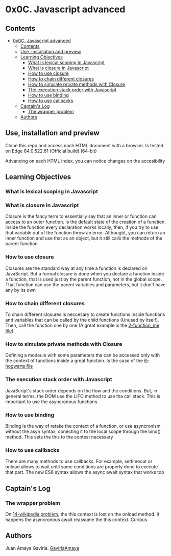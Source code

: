 # 0x0C. Javascript advanced

## Contents

- [0x0C. Javascript advanced](#0x0c-javascript-advanced)
  - [Contents](#contents)
  - [Use, installation and preview](#use-installation-and-preview)
  - [Learning Objectives](#learning-objectives)
    - [What is lexical scoping in Javascript](#what-is-lexical-scoping-in-javascript)
    - [What is closure in Javascript](#what-is-closure-in-javascript)
    - [How to use closure](#how-to-use-closure)
    - [How to chain different closures](#how-to-chain-different-closures)
    - [How to simulate private methods with Closure](#how-to-simulate-private-methods-with-closure)
    - [The execution stack order with Javascript](#the-execution-stack-order-with-javascript)
    - [How to use binding](#how-to-use-binding)
    - [How to use callbacks](#how-to-use-callbacks)
  - [Captain's Log](#captains-log)
    - [The wrapper problem](#the-wrapper-problem)
  - [Authors](#authors)

## Use, installation and preview

Clone this repo and access each HTML document with a browser. Is tested on Edge 84.0.522.61 (Official build) (64-bit)

Advancing on each HTML index, you can notice changes on the accesibility

## Learning Objectives

### What is lexical scoping in Javascript

### What is closure in Javascript

Closure is the fancy term to essentially say that an inner or function can access to an outer function. Is the default state of the creation of a function. Inside the function every declaration works locally, then, if you try to use that variable out of the function throw an error. Althought, you can return an inner function and use that as an object, but it still calls the methods of the parent function

### How to use closure

Closures are the standard way at any time a function is declared on JavaScript. But a formal closure is done when you declare a function inside a function, that is used just by the parent function, not in the global scope. That function can use the parent variables and parameters, but it don't have any by its own

### How to chain different closures

To chain different closures is neccesary to create functions inside functions and variables that can be called by the child functions (Unused by itself). Then, call the function one by one (A great example is the [2-function_me file](./2-function_me.js))

### How to simulate private methods with Closure

Defining a modeule with some parameters tha can be accessed only with the context of functions inside a great function. Is the case of the [6-hogwarts file](./6-hogwarts.js)

### The execution stack order with Javascript

JavaScript's stack order depends on the flow and the conditions. But, in general terms, the DOM use the LIFO method to use tha call stack. This is important to use the asyncronous functions

### How to use binding

Binding is the way of retake the context of a function, or use asyncronism without the asyn syntax, conecting it to the local scope through the bind() method. This sets the this to the contest necessary

### How to use callbacks

There are many methods to use callbacks. For example, settimeout or onload allows to wait until some conditions are properly done to execute that part. The new ES6 syntax allows the async await syntax that works too

## Captain's Log

### The wrapper problem

On [14-wikipedia problem](./14-wikipedia.js), the this context is lost on the onload method. It happens the asyncronous await reassume the this context. Curious

## Authors

Juan Amaya Gaviria. [GaviriaAmaya](github.com/GaviriaAmaya/)
